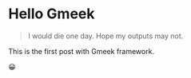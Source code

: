 # Hello Gmeek

> I would die one day. 
> Hope my outputs may not.

This is the first post with Gmeek framework.

😀 